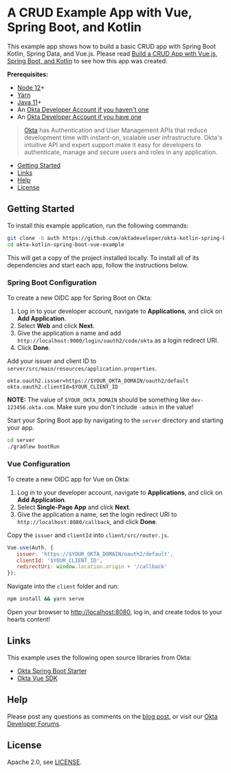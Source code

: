 # A CRUD Example App with Vue, Spring Boot, and Kotlin
 
This example app shows how to build a basic CRUD app with Spring Boot Kotlin, Spring Data, and Vue.js. Please read [Build a CRUD App with Vue.js, Spring Boot, and Kotlin](https://developer.okta.com/blog/2020/06/26/spring-boot-vue-kotlin) to see how this app was created.

**Prerequisites:** 

* [Node 12](https://nodejs.org/)+
* [Yarn](https://classic.yarnpkg.com/en/docs/install)
* [Java 11](https://adoptopenjdk.net/)+
* An [Okta Developer Account if you haven't one](https://developer.okta.com/signup/)
* An [Okta Developer Account if you have one](https://okta-devok12.okta.com/signin/)


> [Okta](https://developer.okta.com/) has Authentication and User Management APIs that reduce development time with instant-on, scalable user infrastructure. Okta's intuitive API and expert support make it easy for developers to authenticate, manage and secure users and roles in any application.

* [Getting Started](#getting-started)
* [Links](#links)
* [Help](#help)
* [License](#license)

## Getting Started

To install this example application, run the following commands:

```bash
git clone -b auth https://github.com/oktadeveloper/okta-kotlin-spring-boot-vue-example.git
cd okta-kotlin-spring-boot-vue-example
```

This will get a copy of the project installed locally. To install all of its dependencies and start each app, follow the instructions below.

### Spring Boot Configuration

To create a new OIDC app for Spring Boot on Okta:

1. Log in to your developer account, navigate to **Applications**, and click on **Add Application**.
2. Select **Web** and click **Next**. 
3. Give the application a name and add `http://localhost:9000/login/oauth2/code/okta` as a login redirect URI. 
4. Click **Done**.

Add your issuer and client ID to `server/src/main/resources/application.properties`.

```properties
okta.oauth2.issuer=https://$YOUR_OKTA_DOMAIN/oauth2/default
okta.oauth2.clientId=$YOUR_CLIENT_ID
```

**NOTE:** The value of `$YOUR_OKTA_DOMAIN` should be something like `dev-123456.okta.com`. Make sure you don't include `-admin` in the value!

Start your Spring Boot app by navigating to the `server` directory and starting your app.

```bash
cd server
./gradlew bootRun
```

### Vue Configuration

To create a new OIDC app for Vue on Okta:

1. Log in to your developer account, navigate to **Applications**, and click on **Add Application**.
3. Select **Single-Page App** and click **Next**. 
4. Give the application a name, set the login redirect URI to `http://localhost:8080/callback`, and click **Done**.

Copy the `issuer` and `clientId` into `client/src/router.js`.

```javascript
Vue.use(Auth, {
   issuer: 'https://$YOUR_OKTA_DOMAIN/oauth2/default',
   clientId: '$YOUR_CLIENT_ID',
   redirectUri: window.location.origin + '/callback'
});
```

Navigate into the `client` folder and run:
 
```bash
npm install && yarn serve
```

Open your browser to <http://localhost:8080>, log in, and create todos to your hearts content!

## Links

This example uses the following open source libraries from Okta:

* [Okta Spring Boot Starter](https://github.com/okta/okta-spring-boot)
* [Okta Vue SDK](https://github.com/okta/okta-oidc-js/tree/master/packages/okta-vue)

## Help

Please post any questions as comments on the [blog post](https://developer.okta.com/blog/2020/06/26/spring-boot-vue-kotlin), or visit our [Okta Developer Forums](https://devforum.okta.com/).

## License

Apache 2.0, see [LICENSE](LICENSE).
